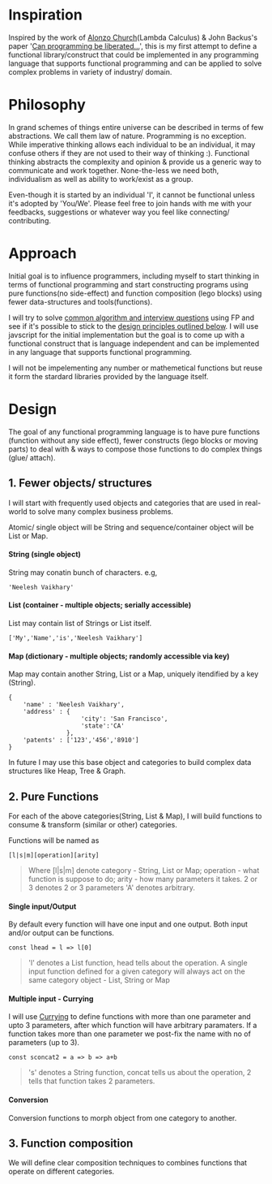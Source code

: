 # Inspiration
Inspired by the work of [Alonzo Church](https://en.wikipedia.org/wiki/Alonzo_Church)(Lambda Calculus) & John Backus's paper '[Can programming be liberated...](https://github.com/van001/lesscode/blob/master/can-programming-be-liberated.pdf)', this is my first attempt to define a functional library/construct that could be implemented in any programming language that supports functional programming and can be applied to solve complex problems in variety of industry/ domain. 

# Philosophy
In grand schemes of things entire universe can be described in terms of few abstractions. We call them law of nature. Programming is no exception. While imperative thinking allows each individual to be an individual, it may confuse others if they are not used to their way of thinking :). Functional thinking abstracts the complexity and opinion & provide us a generic way to  communicate and work together. None-the-less we need both, individualism as well as ability to work/exist as a group.

Even-though it is started by an individual 'I', it cannot be functional unless it's adopted by 'You/We'. Please feel free to join hands with me with your feedbacks, suggestions or whatever way you feel like connecting/ contributing.

# Approach
Initial goal is to influence programmers, including myself to start thinking in terms of functional programming and start constructing programs using pure functions(no side-effect) and function composition (lego blocks) using fewer data-structures and tools(functions).

I will try to solve [common algorithm and interview questions](https://github.com/van001/lesscode/tree/master/nodejs/excercise) using FP and see if it's possible to stick to the [design principles outlined below](https://github.com/van001/lesscode/blob/master/readme.md#Design). I will use javscript for the initial implementation but the goal is to come up with a functional construct that is language independent and can be implemented in any language that supports functional programming.

I will not be impelementing any number or mathemetical functions but reuse it form the stardard libraries provided by the language itself.

# Design
The goal of any functional programming language is to have pure functions (function without any side effect), fewer constructs (lego blocks or moving parts) to deal with & ways to compose those functions to do complex things (glue/ attach).

## 1. Fewer objects/ structures
I will start with frequently used objects and categories that are used in real-world to solve many complex business problems. 

Atomic/ single object will be String and sequence/container object will be List or Map.

#### String (single object)
String may conatin bunch of characters. e.g, 
```
'Neelesh Vaikhary'
```

#### List (container - multiple objects; serially accessible) 
List may contain list of Strings or List itself.
```
['My','Name','is','Neelesh Vaikhary']
```

#### Map (dictionary - multiple objects; randomly accessible via key)
Map may contain another String, List or a Map, uniquely itendified by a key (String). 
```
{
    'name' : 'Neelesh Vaikhary',
    'address' : {
                    'city': 'San Francisco',
                    'state':'CA'
                },
    'patents' : ['123','456','8910']
}
```
In future I may use this base object and categories to build complex data structures like Heap, Tree & Graph.

## 2. Pure Functions 
For each of the above categories(String, List & Map), I will build functions to consume & transform (similar or other) categories.

Functions will be named as 
```
[l|s|m][operation][arity]
```
> Where [l|s|m] denote category - String, List or Map; operation - what function is suppose to do; arity - how many parameters it takes. 2 or 3 denotes 2 or 3 parameters 'A' denotes arbitrary.

#### Single input/Output
By default every function will have one input and one output. Both input and/or output can be functions.
```
const lhead = l => l[0]
```
> 'l' denotes a List function, head tells about the operation. A single input function defined for a given category will always act on the same category object - List, String or Map

#### Multiple input - Currying
I will use [Currying](https://en.wikipedia.org/wiki/Currying) to define functions with more than one parameter and upto 3 parameters, after which function will have arbitrary paramaters. If a function takes more than one parameter we post-fix the name with no of parameters (up to 3). 
```
const sconcat2 = a => b => a+b 
```
> 's' denotes a String function, concat tells us about the operation, 2 tells that function takes 2 parameters. 

#### Conversion
Conversion functions to morph object from one category to another.


## 3. Function composition
We will define clear composition techniques to combines functions that operate on different categories. 
